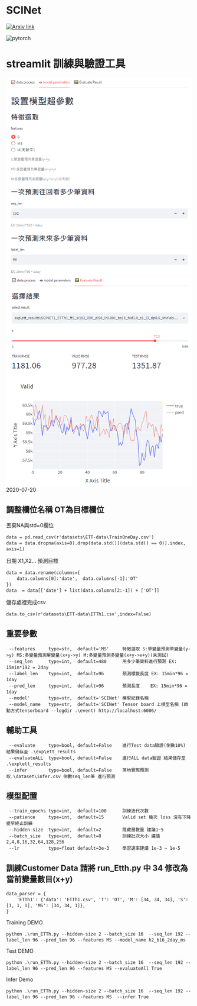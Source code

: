 # SCINet

[![Arxiv link](https://img.shields.io/badge/arXiv-Time%20Series%20is%20a%20Special%20Sequence%3A%20Forecasting%20with%20Sample%20Convolution%20and%20Interaction-%23B31B1B)](https://arxiv.org/pdf/2106.09305.pdf)

![pytorch](https://img.shields.io/badge/-PyTorch-%23EE4C2C?logo=PyTorch&labelColor=lightgrey)


# streamlit 訓練與驗證工具
![pic1](https://github.com/sungbohsun/SCINet/blob/main/demo.png)
![pic2](https://github.com/sungbohsun/SCINet/blob/main/demo2.png)
 2020-07-20

## 調整欄位名稱 OT為目標欄位

丟棄NA與std=0欄位
```
data = pd.read_csv(r'datasets\ETT-data\TrainOneDay.csv')
data = data.dropna(axis=0).drop(data.std()[(data.std() == 0)].index, axis=1)
```
日期 X1,X2... 預測目標
```
data = data.rename(columns={
    data.columns[0]:'date',  data.columns[-1]:'OT'
})
data  = data[['date'] + list(data.columns[2:-1]) + ['OT']]
```
儲存處裡完成csv
```
data.to_csv(r'datasets\ETT-data\ETTh1.csv',index=False)
```
 ## 重要參數
```
 --features     type=str,  default='MS'     特徵選取 S:單變量預測單變量(y->y) MS:多變量預測單變量(x+y->y) M:多變量預測多變量(x+y->x+y)(未測試)
 --seq_len      type=int,  default=480      用多少筆資料進行預測 EX: 15min*192 = 2day 
 --label_len    type=int,  default=96       預測標籤長度 EX: 15min*96 = 1day 
 --pred_len     type=int,  default=96       預測長度    EX: 15min*96 = 1day 
 --model'       type=str,  default='SCINet' 模型紀錄名稱
 --model_name   type=str,  default='SCINet' Tensor board 上模型名稱 (啟動方式tensorboard --logdir .\event) http://localhost:6006/
```

## 輔助工具
```
 --evaluate     type=bool, default=False    進行Test data驗證(倒數10%) 結果儲存至 .\exp\ett_results
 --evaluateALL  type=bool, default=False    進行ALL data驗證 結果儲存至 .\exp\ett_results
 --infer        type=bool, default=False    落地實際預測 取.\dataset\infer.csv 倒數seq_len筆 進行預測
```

## 模型配置
```
 --train_epochs type=int,  default=100      訓練迭代次數
 --patience     type=int,  default=15       Valid set 幾次 loss 沒有下降提早終止訓練
 --hidden-size  type=int,  default=2        隱藏層數量 建議1~5
 --batch_size   type=int,  default=8        訓練批次大小 建議2,4,8,16,32,64,128,256
 --lr           type=float default=3e-3     學習速率建議 1e-3 ~ 1e-5

```

## 訓練Customer Data 請將 run_Etth.py 中 34 修改為當前變量數目(x+y) 
```
data_parser = {
    'ETTh1': {'data': 'ETTh1.csv', 'T': 'OT', 'M': [34, 34, 34], 'S': [1, 1, 1], 'MS': [34, 34, 1]},
}
```

Training DEMO
```
python .\run_ETTh.py --hidden-size 2 --batch_size 16  --seq_len 192 --label_len 96 --pred_len 96 --features MS --model_name h2_b16_2day_ms 
```

Test DEMO
```
python .\run_ETTh.py --hidden-size 2 --batch_size 16  --seq_len 192 --label_len 96 --pred_len 96 --features MS --evaluateAll True
```

Infer Demo
```
python .\run_ETTh.py --hidden-size 2 --batch_size 16  --seq_len 192 --label_len 96 --pred_len 96 --features MS  --infer True
```
